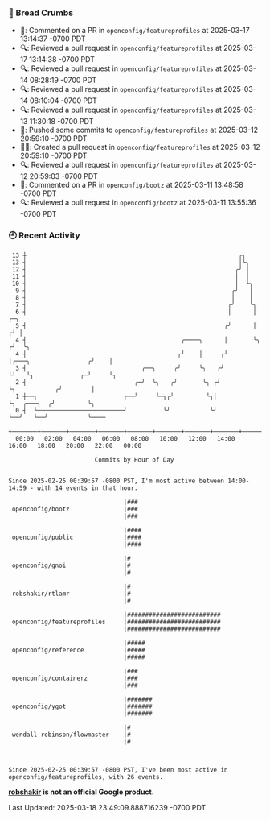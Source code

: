### 🍞 Bread Crumbs

 * 💬: Commented on a PR in  `openconfig/featureprofiles` at 2025-03-17 13:14:37 -0700 PDT
 * 🔍: Reviewed a pull request in  `openconfig/featureprofiles` at 2025-03-17 13:14:38 -0700 PDT
 * 🔍: Reviewed a pull request in  `openconfig/featureprofiles` at 2025-03-14 08:28:19 -0700 PDT
 * 🔍: Reviewed a pull request in  `openconfig/featureprofiles` at 2025-03-14 08:10:04 -0700 PDT
 * 🔍: Reviewed a pull request in  `openconfig/featureprofiles` at 2025-03-13 11:30:18 -0700 PDT
 * 🚢: Pushed some commits to `openconfig/featureprofiles` at 2025-03-12 20:59:10 -0700 PDT
 * ✍🏼: Created a pull request in `openconfig/featureprofiles` at 2025-03-12 20:59:10 -0700 PDT
 * 🔍: Reviewed a pull request in  `openconfig/featureprofiles` at 2025-03-12 20:59:03 -0700 PDT
 * 💬: Commented on a PR in  `openconfig/bootz` at 2025-03-11 13:48:58 -0700 PDT
 * 🔍: Reviewed a pull request in  `openconfig/bootz` at 2025-03-11 13:55:36 -0700 PDT

### 🕘 Recent Activity
```
 13 ┼                                                           ╭╮
 13 ┤                                                           │╰╮
 12 ┤                                                          ╭╯ │
 11 ┤                                                          │  │
 10 ┤                                                          │  ╰╮
  9 ┤                                                         ╭╯   │
  8 ┤                                                         │    │
  7 ┤                                                        ╭╯    ╰╮
  6 ┤                                                        │      │                         ╭─╮
  5 ┤                                                       ╭╯      │                        ╭╯ │
  4 ┤                                           ╭────╮      │       ╰╮                      ╭╯  ╰╮
  4 ┤                                          ╭╯    │     ╭╯        │╭───╮                ╭╯    │
  3 ┤                                ╭──╮     ╭╯     ╰╮   ╭╯         ╰╯   ╰╮             ╭─╯     ╰╮
  2 ┤                              ╭─╯  ╰╮   ╭╯       ╰╮ ╭╯                ╰╮           ╭╯        │
  1 ┼──╮                        ╭──╯     ╰─╮╭╯         ╰╮│                  ╰╮  ╭───╮  ╭╯         ╰╮
  0 ┤  ╰────────────────────────╯          ╰╯           ╰╯                   ╰──╯   ╰──╯           ╰────
    +───────+───────+───────+───────+───────+───────+───────+───────+───────+───────+───────+───────+────
  00:00   02:00   04:00   06:00   08:00   10:00   12:00   14:00   16:00   18:00   20:00   22:00   00:00   

						Commits by Hour of Day


Since 2025-02-25 00:39:57 -0800 PST, I'm most active between 14:00-14:59 - with 14 events in that hour.

```



```
                                |###
 openconfig/bootz               |###
                                |###

                                |####
 openconfig/public              |####
                                |####

                                |#
 openconfig/gnoi                |#
                                |#

                                |#
 robshakir/rtlamr               |#
                                |#

                                |##########################
 openconfig/featureprofiles     |##########################
                                |##########################

                                |#####
 openconfig/reference           |#####
                                |#####

                                |###
 openconfig/containerz          |###
                                |###

                                |#######
 openconfig/ygot                |#######
                                |#######

                                |#
 wendall-robinson/flowmaster    |#
                                |#



Since 2025-02-25 00:39:57 -0800 PST, I've been most active in openconfig/featureprofiles, with 26 events.

```
**[robshakir](mailto:robjs@google.com) is not an official Google product.**  


Last Updated: 2025-03-18 23:49:09.888716239 -0700 PDT
